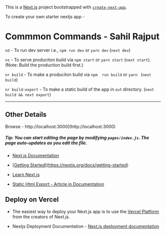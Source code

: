 This is a [Next.js](https://nextjs.org/) project bootstrapped with [`create-next-app`](https://github.com/vercel/next.js/tree/canary/packages/create-next-app).

To create your own starter nextjs app - 

# Commmon Commands - Sahil Rajput

`nd` - To run dev server i.e., `npm run dev` or `yarn dev` (`next dev`)

`ns` - To serve produciton build via `npm start`  or `yarn start` (`next start`).  (Note: Build the production build first.)

`nr build` - To make a produciton build via `npm  run build` or `yarn ` (`next build`) 

`nr build:export` - To make a static build of the app in `out` directory.  (`next build && next export`)

***

## Other Details

Browse - http://localhost:3000](http://localhost:3000) 

##### Tip: You can start editing the page by modifying `pages/index.js`. The page auto-updates as you edit the file.

- [Next.js Documentation](https://nextjs.org/docs)

- [[Getting Started](https://nextjs.org/docs/getting-started)](https://nextjs.org/docs/getting-started)

- [Learn Next.js](https://nextjs.org/learn)

- [Static Html Export - Article in Documentation](https://nextjs.org/docs/advanced-features/static-html-export)


## Deploy on Vercel

- The easiest way to deploy your Next.js app is to use the [Vercel Platform](https://vercel.com/import?utm_medium=default-template&filter=next.js&utm_source=create-next-app&utm_campaign=create-next-app-readme) from the creators of Next.js.

- Nextjs Deployment Documentation - [Next.js deployment documentation](https://nextjs.org/docs/deployment)